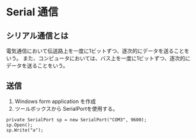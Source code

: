 # Serial 通信
## シリアル通信とは
電気通信において伝送路上を一度に1ビットずつ、逐次的にデータを送ることをいう。 また、コンピュータにおいては、バス上を一度に1ビットずつ、逐次的にデータを送ることをいう。

## 送信
1. Windows form application を作成
2. ツールボックスから SerialPortを使用する。
```
private SerialPort sp = new SerialPort("COM3", 9600);
sp.Open();
sp.Write("a");
```
